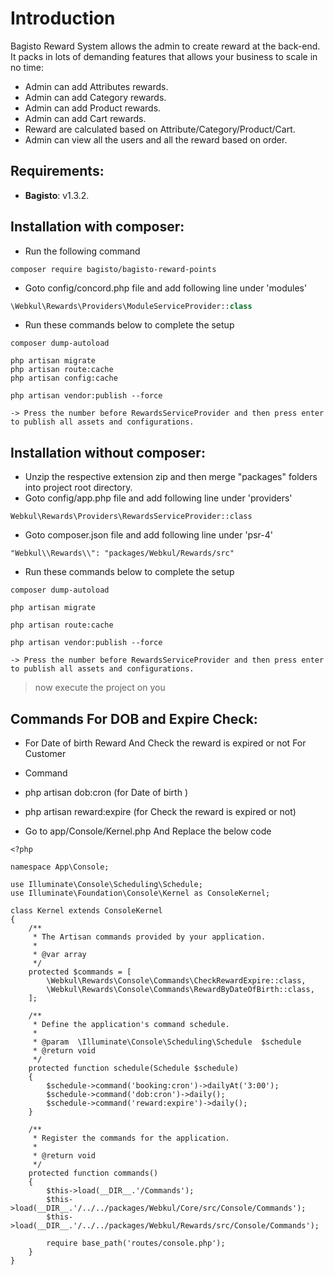 # Introduction

Bagisto Reward System allows the admin to create reward  at the back-end. 
It packs in lots of demanding features that allows your business to scale in no time:

- Admin can add Attributes rewards.
- Admin can add Category rewards.
- Admin can add Product rewards.
- Admin can add Cart rewards.
- Reward are calculated based on Attribute/Category/Product/Cart.
- Admin can view all the users and all the reward based on order.


## Requirements:

- **Bagisto**: v1.3.2.

## Installation with composer:
- Run the following command
```
composer require bagisto/bagisto-reward-points
```

- Goto config/concord.php file and add following line under 'modules'
```php
\Webkul\Rewards\Providers\ModuleServiceProvider::class
```

- Run these commands below to complete the setup
```
composer dump-autoload
```

```
php artisan migrate
php artisan route:cache
php artisan config:cache
```
```
php artisan vendor:publish --force

-> Press the number before RewardsServiceProvider and then press enter to publish all assets and configurations.
```

## Installation without composer:

- Unzip the respective extension zip and then merge "packages" folders into project root directory.
- Goto config/app.php file and add following line under 'providers'

```
Webkul\Rewards\Providers\RewardsServiceProvider::class
```

- Goto composer.json file and add following line under 'psr-4'

```
"Webkul\\Rewards\\": "packages/Webkul/Rewards/src"
```

- Run these commands below to complete the setup

```
composer dump-autoload
```


```
php artisan migrate
```

```
php artisan route:cache
```

```
php artisan vendor:publish --force

-> Press the number before RewardsServiceProvider and then press enter to publish all assets and configurations.
```


> now execute the project on you

## Commands For DOB and Expire Check:

- For Date of birth Reward And Check the reward is expired or not For Customer 

- Command 

- php artisan  dob:cron (for Date of birth )
- php artisan  reward:expire (for Check the reward is expired or not)


- Go to  app/Console/Kernel.php And Replace the below code

```
<?php

namespace App\Console;

use Illuminate\Console\Scheduling\Schedule;
use Illuminate\Foundation\Console\Kernel as ConsoleKernel;

class Kernel extends ConsoleKernel
{
    /**
     * The Artisan commands provided by your application.
     *
     * @var array
     */
    protected $commands = [
        \Webkul\Rewards\Console\Commands\CheckRewardExpire::class,
        \Webkul\Rewards\Console\Commands\RewardByDateOfBirth::class,
    ];

    /**
     * Define the application's command schedule.
     *
     * @param  \Illuminate\Console\Scheduling\Schedule  $schedule
     * @return void
     */
    protected function schedule(Schedule $schedule)
    {
        $schedule->command('booking:cron')->dailyAt('3:00');
        $schedule->command('dob:cron')->daily();
        $schedule->command('reward:expire')->daily();
    }

    /**
     * Register the commands for the application.
     *
     * @return void
     */
    protected function commands()
    {
        $this->load(__DIR__.'/Commands');
        $this->load(__DIR__.'/../../packages/Webkul/Core/src/Console/Commands');
        $this->load(__DIR__.'/../../packages/Webkul/Rewards/src/Console/Commands');

        require base_path('routes/console.php');
    }
}
```
